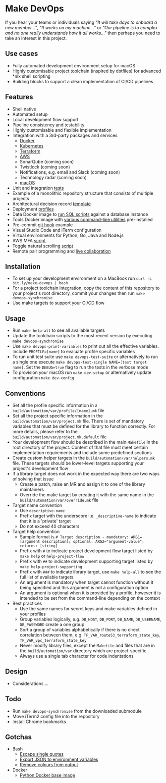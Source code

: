 # Make DevOps

If you hear your teams or individuals saying _"It will take days to onboard a new member..."_, _"It works on my machine..."_ or _"Our pipeline is to complex and no one really understands how it all works..."_ then perhaps you need to take an interest in this project.

## Use cases

* Fully automated development environment setup for macOS
* Highly customisable project toolchain (inspired by dotfiles) for advanced *nix shell scripting
* Building blocks to support a clean implementation of CI/CD pipelines

## Features

* Shell native
* Automated setup
* Local development flow support
* Pipeline consistency and testability
* Highly customisable and flexible implementation
* Integration with a 3rd-party packages and services
  * [Docker](build/automation/lib/docker.mk)
  * [Kubernetes](build/automation/lib/k8s.mk)
  * [Terraform](build/automation/lib/terraform.mk)
  * [AWS](build/automation/lib/aws.mk)
  * SonarQube (coming soon)
  * Twistlock (coming soon)
  * Notifications, e.g. email and Slack (coming soon)
  * Technology radar (coming soon)
  * [macOS](build/automation/lib/macos.mk)
* Unit and integration [tests](build/automation/test)
* Example of a monolithic repository structure that consists of multiple projects
* Architectural decision record [template](documentation/adr/README.md)
* Deployment [profiles](build/automation/var/profile/README.md)
* Data Docker image to [run SQL scripts](build/docker/data/assets/sbin/entrypoint.sh) against a database instance
* Tools Docker image with [various command-line utilities](build/docker/tools/Dockerfile) pre-installed
* Pre-commit [git hook](build/automation/etc/githooks/pre-commit) example
* Visual Studio Code and iTerm configuration
* Virtual environments for Python, Go, Java and Node.js
* AWS MFA [script](build/automation/bin/texas-mfa)
* Toggle natural scrolling [script](build/automation/bin/toggle-natural-scrolling)
* Remote pair programming and [live collaboration](https://marketplace.visualstudio.com/items?itemName=MS-vsliveshare.vsliveshare)

## Installation

* To set up your development environment on a MacBook run `curl -L bit.ly/make-devops | bash`
* For a project toolchain integration, copy the content of this repository to your project's root directory, commit your changes then run `make devops-synchronise`
* Use make targets to support your CI/CD flow

## Usage

* Run `make help-all` to see all available targets
* Update the toolchain scripts to the most recent version by executing `make devops-synchronise`
* Use `make devops-print-variables` to print out all the effective variables. Include `PROFILE=[name]` to evaluate profile specific variables
* To run unit test suite use `make devops-test-suite` or alternatively to run a single one execute `make devops-test-single NAME=[test target name]`. Set the `DEBUG=true` flag to run the tests in the verbose mode
* To provision your macOS run `make dev-setup` or alternatively update configuration `make dev-config`

## Conventions

* Set all the profile specific information in a `build/automation/var/profile/[name].mk` file
* Set all the project specific information in the `build/automation/var/project.mk` file. There is set of mandatory variables that must be defined for the library to function correctly. For more details, please refer to the `build/automation/var/project.mk.default` file
* Your development flow should be described in the main `Makefile` in the root directory of the project. Content of that file must meet certain implementation requirements and include some predefined sections
* Create custom helper targets in the `build/automation/var/helpers.mk` file. These targets should be lower-level targets supporting your project's development flow
* If a library target does not work in the expected way there are two ways of solving that issue
  * Create a patch, raise an MR and assign it to one of the library maintainers
  * Override the make target by creating it with the same name in the `build/automation/var/override.mk` file
* Target name convention
  * Use `descriptive-name`
  * Prefix target with the underscore i.e. `_descriptive-name` to indicate that it is a 'private' target
  * Do not exceed 40 characters
* Target help convention
  * Sample format is `# Target description - mandatory: ARG1=[argument description]; optional: ARG2="argument-value"; returns: [string]`
  * Prefix with `#` to indicate project development flow target listed by `make help` or `help-project-flow`
  * Prefix with `##` to indicate development supporting target listed by `make help-project-supporting`
  * Prefix with `###` to indicate library target, use `make help-all` to see the full list of available targets
  * An argument is mandatory when target cannot function without it being specified and this argument is not a configuration option
  * An argument is optional when it is provided by a profile, however it is intended to be set from the command-line depending on the context
* Best practices
  * Use the same names for secret keys and make variables defined in your profiles
  * Group variables logically, e.g. `DB_HOST`, `DB_PORT`, `DB_NAME`, `DB_USERNAME`, `DB_PASSWORD` create a one group
  * Sort a group of variables alphabetically if there is no direct correlation between them, e.g. `TF_VAR_route53_terraform_state_key`, `TF_VAR_vpc_terraform_state_key`
  * Never modify library files, except the `Makefile` and files that are in the `build/automation/var` directory which are project-specific
  * Always use a single tab character for code indentations

## Design

* Considerations ...

## Todo

* Run `make devops-synchronise` from the downloaded submodule
* Move iTerm2 config file into the repository
* Install Chrome bookmarks

## Gotchas

* Bash
  * [Escape single quotes](https://stackoverflow.com/questions/1250079/how-to-escape-single-quotes-within-single-quoted-strings)
  * [Export JSON to environment variables](https://stackoverflow.com/questions/48512914/exporting-json-to-environment-variables)
  * [Remove colours from output](https://stackoverflow.com/questions/17998978/removing-colors-from-output)
* Docker
  * [Python Docker base image](https://pythonspeed.com/articles/alpine-docker-python/)
